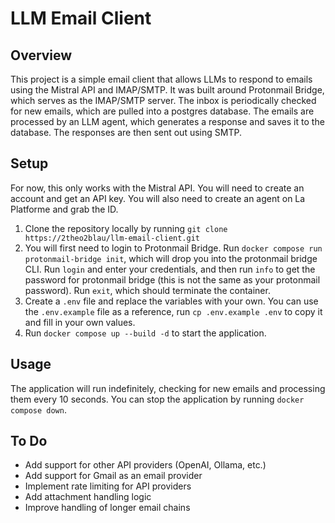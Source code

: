 # LLM Email Client

## Overview

This project is a simple email client that allows LLMs to respond to emails using the Mistral API and IMAP/SMTP. It was built around Protonmail Bridge, which serves as the IMAP/SMTP server. The inbox is periodically checked for new emails, which are pulled into a postgres database. The emails are processed by an LLM agent, which generates a response and saves it to the database. The responses are then sent out using SMTP. 

## Setup

For now, this only works with the Mistral API. You will need to create an account and get an API key. You will also need to create an agent on La Platforme and grab the ID. 

1. Clone the repository locally by running `git clone https://2theo2blau/llm-email-client.git`
2. You will first need to login to Protonmail Bridge. Run `docker compose run protonmail-bridge init`, which will drop you into the protonmail bridge CLI. Run `login` and enter your credentials, and then run `info` to get the password for protonmail bridge (this is not the same as your protonmail password). Run `exit`, which should terminate the container.
3. Create a `.env` file and replace the variables with your own. You can use the `.env.example` file as a reference, run `cp .env.example .env` to copy it and fill in your own values.
4. Run `docker compose up --build -d` to start the application.

## Usage

The application will run indefinitely, checking for new emails and processing them every 10 seconds. You can stop the application by running `docker compose down`.

## To Do

- Add support for other API providers (OpenAI, Ollama, etc.)
- Add support for Gmail as an email provider
- Implement rate limiting for API providers
- Add attachment handling logic
- Improve handling of longer email chains